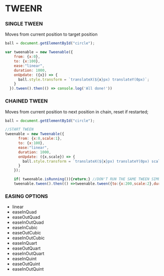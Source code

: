 # TWEENR

### SINGLE TWEEN
Moves from current position to target position
```javascript
ball = document.getElementById("circle");

var tweenable = new Tweenable({
    from: {x:0},
    to: {x:100},
    ease:"linear",
    duration: 1000,
    onUpdate: ({x}) => {
      ball.style.transform = `translateX(${x}px) translateY(0px)`;
    }
  }).tween().then(() => console.log('All done!'))
```

### CHAINED TWEEN
Moves from current position to next position in chain, reset if restarted;
```javascript
ball = document.getElementById("circle");

//START TWEEN
tweenable = new Tweenable({
      from: {x:0,scale:1},
      to: {x:100},
      ease:"linear",
      duration: 1000,
      onUpdate: ({x,scale}) => {
        ball.style.transform = `translateX(${x}px) translateY(0px) scale(${scale})`;
      }
    });

    if( tweenable.isRunning()){return;} //DON'T RUN THE SAME TWEEN SIMULTANIOUS
    tweenable.tween().then(() =>tweenable.tween({to:{x:200,scale:2},duration:1000})).then(() => console.log('All done!'))
```

### EASING OPTIONS
  - linear
  - easeInQuad
  - easeOutQuad
  - easeInOutQuad
  - easeInCubic
  - easeOutCubic
  - easeInOutCubic
  - easeInQuart
  - easeOutQuart
  - easeInOutQuart
  - easeInQuint
  - easeOutQuint
  - easeInOutQuint